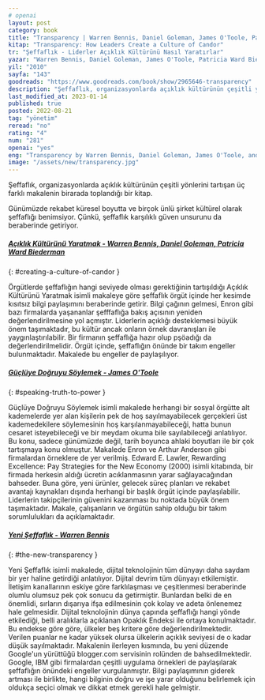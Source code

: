 ```yaml
---
# openai
layout: post
category: book
title: "Transparency | Warren Bennis, Daniel Goleman, James O'Toole, Patricia Ward Biederman (Kitap)"
kitap: "Transparency: How Leaders Create a Culture of Candor"
tr: "Şeffaflık - Liderler Açıklık Kültürünü Nasıl Yaratırlar"
yazar: "Warren Bennis, Daniel Goleman, James O'Toole, Patricia Ward Biederman"
yil: "2010"
sayfa: "143"
goodreads: "https://www.goodreads.com/book/show/2965646-transparency"
description: "Şeffaflık, organizasyonlarda açıklık kültürünün çeşitli yönlerini tartışan üç farklı makalenin birarada toplandığı bir kitap."
last_modified_at: 2023-01-14
published: true
posted: 2022-08-21
tag: "yönetim"
reread: "no"
rating: "4"
num: "281"
openai: "yes"
eng: "Transparency by Warren Bennis, Daniel Goleman, James O'Toole, and Patricia Ward Biederman is a collection of articles that examine the value of openness in today's society. The authors investigate the consequences of transparency in various spheres, including politics, business, and the media, and conclude that it is a basic virtue that preserves democracy and trust. With contributions from a number of specialists, including politicians, businesspeople, and journalists, the book offers a diversity of viewpoints on openness. Transparency is a significant resource for anyone interested in the nexus of openness, ethics, and accountability since it discusses a pressing problem in modern society."
image: "/assets/new/transparency.jpg"
---
```


Şeffaflık, organizasyonlarda açıklık kültürünün çeşitli yönlerini tartışan üç farklı makalenin birarada toplandığı bir kitap.

Günümüzde rekabet küresel boyutta ve birçok ünlü şirket kültürel olarak şeffaflığı benimsiyor. Çünkü, şeffaflık karşılıklı güven unsurunu da beraberinde getiriyor.

##### [Açıklık Kültürünü Yaratmak - Warren Bennis, Daniel Goleman, Patricia Ward Biederman](#creating-a-culture-of-candor)

{: #creating-a-culture-of-candor }

Örgütlerde şeffaflığın hangi seviyede olması gerektiğinin tartışıldığı Açıklık Kültürünü Yaratmak isimli makaleye göre şeffaflık örgüt içinde her kesimde kısıtsız bilgi paylaşımını beraberinde getirir. Bilgi çağının gelmesi, Enron gibi bazı firmalarda yaşananlar şefffaflığa bakış açısının yeniden değerlendirilmesine yol açmıştır. Liderlerin açıklığı desteklemesi büyük önem taşımaktadır, bu kültür ancak onların örnek davranışları ile yaygınlaştırılabilir. Bir firmanın şeffaflığa hazır olup pşöadığı da değerlendirilmelidir. Örgüt içinde, şeffaflığın önünde bir takım engeller bulunmaktadır. Makalede bu engeller de paylaşılıyor.

##### [Güçlüye Doğruyu Söylemek - James O'Toole](#speaking-truth-to-power)

{: #speaking-truth-to-power }

Güçlüye Doğruyu Söylemek isimli makalede herhangi bir sosyal örgütte alt kademelerde yer alan kişilerin pek de hoş sayılmayabilecek gerçekleri üst kademedekilere söylemesinin hoş karşılanmayabileceği, hatta bunun cesaret isteyebileceği ve bir meydam okuma bile sayılabileceği anlatılıyor. Bu konu, sadece günümüzde değil, tarih boyunca ahlaki boyutları ile bir çok tartışmaya konu olmuştur. Makalede Enron ve Arthur Anderson gibi firmalardan örneklere de yer verilmiş. Edward E. Lawler, Rewarding Excellence: Pay Strategies for the New Economy (2000) isimli kitabında, bir firmada herkesin aldığı ücretin acıklanmasının yarar sağlayacağından bahseder. Buna göre, yeni ürünler, gelecek süreç planları ve rekabet avantajı kaynakları dışında herhangi bir başlık örgüt içinde paylaşılabilir. Liderlerin takipçilerinin güvenini kazanması bu noktada büyük önem taşımaktadır. Makale, çalışanların ve örgütün sahip olduğu bir takım sorumlulukları da açıklamaktadır.

##### [Yeni Şeffaflık - Warren Bennis](#the-new-transparency)

{: #the-new-transparency }

Yeni Şeffaflık isimli makalede, dijital teknolojinin tüm dünyayı daha saydam bir yer haline getirdiği anlatılıyor. Dijital devrim tüm dünyayı etkilemiştir. İletişim kanallarının eskiye göre farklılaşması ve çeşitlenmesi beraberinde olumlu olumsuz pek çok sonucu da getirmiştir. Bunlardan belki de en önemlidi, sırların dışarıya ifşa edilmesinin çok kolay ve adeta önlenemez hale gelmesidir. Dijital teknolojinin dünya çapında şeffaflığı hangi yönde etkilediği, belli aralıklarla açıklanan Opaklık Endeksi ile ortaya konulmaktadır. Bu endekse göre göre, ülkeler beş kritere göre değerlendirilmektedir. Verilen puanlar ne kadar yüksek olursa ülkelerin açıklık seviyesi de o kadar düşük sayılmaktadır. Makalenin ilerleyen kısmında, bu yeni düzende Google'un yürüttüğü blogger.com servisinin rolünden de bahsedilmektedir. Google, IBM gibi firmalardan çeşitli uygulama örnekleri de paylaşılarak şeffaflığın önündeki engeller vurgulanmıştır. Bilgi paylaşımının giderek artması ile birlikte, hangi bilginin doğru ve işe yarar olduğunu belirlemek için oldukça seçici olmak ve dikkat etmek gerekli hale gelmiştir.
